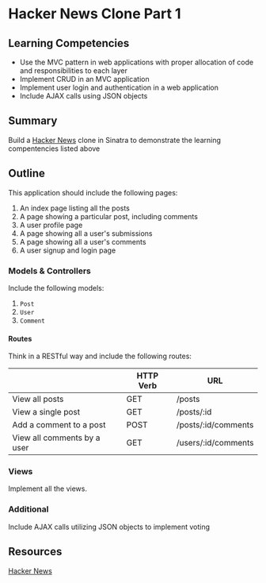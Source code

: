 # Hacker News Clone Part 1

## Learning Competencies

* Use the MVC pattern in web applications with proper allocation of code and
  responsibilities to each layer
* Implement CRUD in an MVC application
* Implement user login and authentication in a web application
* Include AJAX calls using JSON objects

## Summary

Build a [Hacker News][] clone in Sinatra to demonstrate the learning compentencies listed above


## Outline

This application should include the following pages:

1. An index page listing all the posts
2. A page showing a particular post, including comments
3. A user profile page
4. A page showing all a user's submissions
5. A page showing all a user's comments
6. A user signup and login page

### Models &amp; Controllers

Include the following models:

1. `Post`
2. `User`
3. `Comment`

#### Routes

Think in a RESTful way and include the following routes:


|                             | HTTP Verb | URL                 |
|-----------------------------|-----------|---------------------|
| View all posts              | GET       | /posts              |
| View a single post          | GET       | /posts/:id          |
| Add a comment to a post     | POST      | /posts/:id/comments |
| View all comments by a user | GET       | /users/:id/comments |


### Views

Implement all the views.

### Additional

Include AJAX calls utilizing JSON objects to implement voting


## Resources

[Hacker News][]


[Hacker News]: http://news.ycombinator.com
